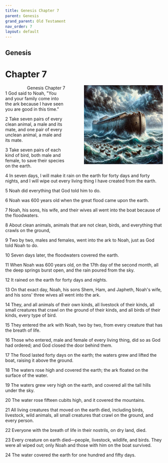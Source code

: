 ```yaml
---
title: Genesis Chapter 7
parent: Genesis
grand_parent: Old Testament
nav_order: 7
layout: default
---
```


## Genesis

# Chapter 7

<div style="clear: both; text-align: right;">
    <div style="max-width: 50%; height: auto; float: right; margin: 0 0 10px 10px; padding-left: 10%;">
        <img src="/assets/Image/Genesis/500/7.jpg" alt="Genesis Chapter 7" class="chapter-image">
    </div>
    <figcaption style="font-size: 14px; text-align: right;">Genesis Chapter 7</figcaption>
</div>
1 God said to Noah, "You and your family come into the ark because I have seen you are good in this time."

2 Take seven pairs of every clean animal, a male and its mate, and one pair of every unclean animal, a male and its mate.

3 Take seven pairs of each kind of bird, both male and female, to save their species on the earth.

4 In seven days, I will make it rain on the earth for forty days and forty nights, and I will wipe out every living thing I have created from the earth.

5 Noah did everything that God told him to do.

6 Noah was 600 years old when the great flood came upon the earth.

7 Noah, his sons, his wife, and their wives all went into the boat because of the floodwaters.

8 About clean animals, animals that are not clean, birds, and everything that crawls on the ground,

9 Two by two, males and females, went into the ark to Noah, just as God told Noah to do.

10 Seven days later, the floodwaters covered the earth.

11 When Noah was 600 years old, on the 17th day of the second month, all the deep springs burst open, and the rain poured from the sky.

12 It rained on the earth for forty days and nights.

13 On that exact day, Noah, his sons Shem, Ham, and Japheth, Noah's wife, and his sons' three wives all went into the ark.

14 They, and all animals of their own kinds, all livestock of their kinds, all small creatures that crawl on the ground of their kinds, and all birds of their kinds, every type of bird.

15 They entered the ark with Noah, two by two, from every creature that has the breath of life.

16 Those who entered, male and female of every living thing, did so as God had ordered; and God closed the door behind them.

17 The flood lasted forty days on the earth; the waters grew and lifted the boat, raising it above the ground.

18 The waters rose high and covered the earth; the ark floated on the surface of the water.

19 The waters grew very high on the earth, and covered all the tall hills under the sky.

20 The water rose fifteen cubits high, and it covered the mountains.

21 All living creatures that moved on the earth died, including birds, livestock, wild animals, all small creatures that crawl on the ground, and every person.

22 Everyone with the breath of life in their nostrils, on dry land, died.

23 Every creature on earth died—people, livestock, wildlife, and birds. They were all wiped out; only Noah and those with him on the boat survived.

24 The water covered the earth for one hundred and fifty days.


